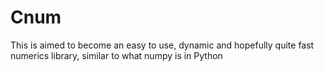 # Cnum

This is aimed to become an easy to use, dynamic and hopefully quite fast numerics library, similar to what numpy is in Python

